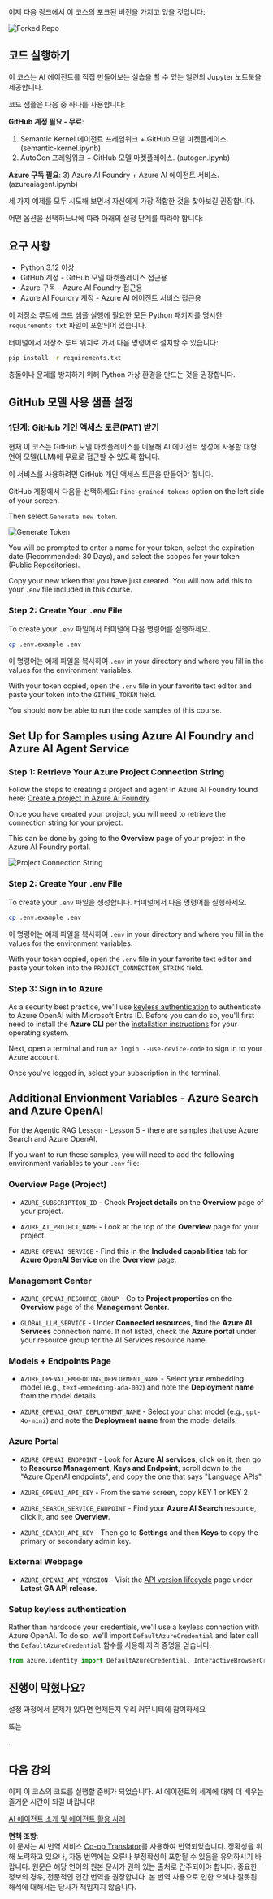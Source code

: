 <!--
CO_OP_TRANSLATOR_METADATA:
{
  "original_hash": "49fa13c21a816ffcc7740ab17ba024a9",
  "translation_date": "2025-05-20T08:32:32+00:00",
  "source_file": "00-course-setup/README.md",
  "language_code": "ko"
}
-->
이제 다음 링크에서 이 코스의 포크된 버전을 가지고 있을 것입니다:

![Forked Repo](../../../translated_images/forked-repo.eea246a73044cc984a1e462349e36e7336204f00785e3187b7399905feeada07.ko.png)

## 코드 실행하기

이 코스는 AI 에이전트를 직접 만들어보는 실습을 할 수 있는 일련의 Jupyter 노트북을 제공합니다.

코드 샘플은 다음 중 하나를 사용합니다:

**GitHub 계정 필요 - 무료**:

1) Semantic Kernel 에이전트 프레임워크 + GitHub 모델 마켓플레이스. (semantic-kernel.ipynb)
2) AutoGen 프레임워크 + GitHub 모델 마켓플레이스. (autogen.ipynb)

**Azure 구독 필요**:
3) Azure AI Foundry + Azure AI 에이전트 서비스. (azureaiagent.ipynb)

세 가지 예제를 모두 시도해 보면서 자신에게 가장 적합한 것을 찾아보길 권장합니다.

어떤 옵션을 선택하느냐에 따라 아래의 설정 단계를 따라야 합니다:

## 요구 사항

- Python 3.12 이상
- GitHub 계정 - GitHub 모델 마켓플레이스 접근용
- Azure 구독 - Azure AI Foundry 접근용
- Azure AI Foundry 계정 - Azure AI 에이전트 서비스 접근용

이 저장소 루트에 코드 샘플 실행에 필요한 모든 Python 패키지를 명시한 `requirements.txt` 파일이 포함되어 있습니다.

터미널에서 저장소 루트 위치로 가서 다음 명령어로 설치할 수 있습니다:

```bash
pip install -r requirements.txt
```
충돌이나 문제를 방지하기 위해 Python 가상 환경을 만드는 것을 권장합니다.

## GitHub 모델 사용 샘플 설정

### 1단계: GitHub 개인 액세스 토큰(PAT) 받기

현재 이 코스는 GitHub 모델 마켓플레이스를 이용해 AI 에이전트 생성에 사용할 대형 언어 모델(LLM)에 무료로 접근할 수 있도록 합니다.

이 서비스를 사용하려면 GitHub 개인 액세스 토큰을 만들어야 합니다.

GitHub 계정에서 다음을 선택하세요: `Fine-grained tokens` option on the left side of your screen.

Then select `Generate new token`.

![Generate Token](../../../translated_images/generate-token.361ec40abe59b84ac68d63c23e2b6854d6fad82bd4e41feb98fc0e6f030e8ef7.ko.png)

You will be prompted to enter a name for your token, select the expiration date (Recommended: 30 Days), and select the scopes for your token (Public Repositories).

Copy your new token that you have just created. You will now add this to your `.env` file included in this course. 


### Step 2: Create Your `.env` File

To create your `.env` 파일에서 터미널에 다음 명령어를 실행하세요.

```bash
cp .env.example .env
```

이 명령어는 예제 파일을 복사하여 `.env` in your directory and where you fill in the values for the environment variables.

With your token copied, open the `.env` file in your favorite text editor and paste your token into the `GITHUB_TOKEN` field.

You should now be able to run the code samples of this course.

## Set Up for Samples using Azure AI Foundry and Azure AI Agent Service

### Step 1: Retrieve Your Azure Project Connection String

Follow the steps to creating a project and agent in Azure AI Foundry found here: [Create a project in Azure AI Foundry](https://learn.microsoft.com/en-us/azure/ai-services/agents/quickstart?pivots=ai-foundry-portal?WT.mc_id=academic-105485-koreyst)

Once you have created your project, you will need to retrieve the connection string for your project.

This can be done by going to the **Overview** page of your project in the Azure AI Foundry portal.

![Project Connection String](../../../translated_images/project-connection-string.8a2c7c804a33d53df14011e583d0c3fe0f79d9eb52b72e3c7d7d2f68f828c8aa.ko.png)

### Step 2: Create Your `.env` File

To create your `.env` 파일을 생성합니다. 터미널에서 다음 명령어를 실행하세요.

```bash
cp .env.example .env
```

이 명령어는 예제 파일을 복사하여 `.env` in your directory and where you fill in the values for the environment variables.

With your token copied, open the `.env` file in your favorite text editor and paste your token into the `PROJECT_CONNECTION_STRING` field.

### Step 3: Sign in to Azure

As a security best practice, we'll use [keyless authentication](https://learn.microsoft.com/azure/developer/ai/keyless-connections?tabs=csharp%2Cazure-cli?WT.mc_id=academic-105485-koreyst) to authenticate to Azure OpenAI with Microsoft Entra ID. Before you can do so, you'll first need to install the **Azure CLI** per the [installation instructions](https://learn.microsoft.com/cli/azure/install-azure-cli?WT.mc_id=academic-105485-koreyst) for your operating system.

Next, open a terminal and run `az login --use-device-code` to sign in to your Azure account.

Once you've logged in, select your subscription in the terminal.


## Additional Envionment Variables - Azure Search and Azure OpenAI 

For the Agentic RAG Lesson - Lesson 5 - there are samples that use Azure Search and Azure OpenAI.

If you want to run these samples, you will need to add the following environment variables to your `.env` file:

### Overview Page (Project)

- `AZURE_SUBSCRIPTION_ID` - Check **Project details** on the **Overview** page of your project.

- `AZURE_AI_PROJECT_NAME` - Look at the top of the **Overview** page for your project.

- `AZURE_OPENAI_SERVICE` - Find this in the **Included capabilities** tab for **Azure OpenAI Service** on the **Overview** page.

### Management Center

- `AZURE_OPENAI_RESOURCE_GROUP` - Go to **Project properties** on the **Overview** page of the **Management Center**.

- `GLOBAL_LLM_SERVICE` - Under **Connected resources**, find the **Azure AI Services** connection name. If not listed, check the **Azure portal** under your resource group for the AI Services resource name.

### Models + Endpoints Page

- `AZURE_OPENAI_EMBEDDING_DEPLOYMENT_NAME` - Select your embedding model (e.g., `text-embedding-ada-002`) and note the **Deployment name** from the model details.

- `AZURE_OPENAI_CHAT_DEPLOYMENT_NAME` - Select your chat model (e.g., `gpt-4o-mini`) and note the **Deployment name** from the model details.

### Azure Portal

- `AZURE_OPENAI_ENDPOINT` - Look for **Azure AI services**, click on it, then go to **Resource Management**, **Keys and Endpoint**, scroll down to the "Azure OpenAI endpoints", and copy the one that says "Language APIs".

- `AZURE_OPENAI_API_KEY` - From the same screen, copy KEY 1 or KEY 2.

- `AZURE_SEARCH_SERVICE_ENDPOINT` - Find your **Azure AI Search** resource, click it, and see **Overview**.

- `AZURE_SEARCH_API_KEY` - Then go to **Settings** and then **Keys** to copy the primary or secondary admin key.

### External Webpage

- `AZURE_OPENAI_API_VERSION` - Visit the [API version lifecycle](https://learn.microsoft.com/en-us/azure/ai-services/openai/api-version-deprecation#latest-ga-api-release) page under **Latest GA API release**.

### Setup keyless authentication

Rather than hardcode your credentials, we'll use a keyless connection with Azure OpenAI. To do so, we'll import `DefaultAzureCredential` and later call the `DefaultAzureCredential` 함수를 사용해 자격 증명을 얻습니다.

```python
from azure.identity import DefaultAzureCredential, InteractiveBrowserCredential
```

## 진행이 막혔나요?

설정 과정에서 문제가 있다면 언제든지 우리 커뮤니티에 참여하세요

또는

.

## 다음 강의

이제 이 코스의 코드를 실행할 준비가 되었습니다. AI 에이전트의 세계에 대해 더 배우는 즐거운 시간이 되길 바랍니다!

[AI 에이전트 소개 및 에이전트 활용 사례](../01-intro-to-ai-agents/README.md)

**면책 조항**:  
이 문서는 AI 번역 서비스 [Co-op Translator](https://github.com/Azure/co-op-translator)를 사용하여 번역되었습니다. 정확성을 위해 노력하고 있으나, 자동 번역에는 오류나 부정확성이 포함될 수 있음을 유의하시기 바랍니다. 원문은 해당 언어의 원본 문서가 권위 있는 출처로 간주되어야 합니다. 중요한 정보의 경우, 전문적인 인간 번역을 권장합니다. 본 번역 사용으로 인한 오해나 잘못된 해석에 대해서는 당사가 책임지지 않습니다.